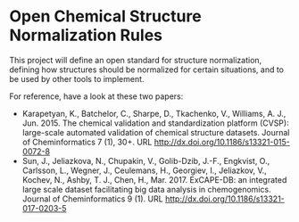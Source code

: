 # Open Chemical Structure Normalization Rules

This project will define an open standard for structure normalization, defining how
structures should be normalized for certain situations, and to be used by other
tools to implement.

For reference, have a look at these two papers:

* Karapetyan, K., Batchelor, C., Sharpe, D., Tkachenko, V., Williams, A. J., Jun. 2015. The chemical validation and standardization platform (CVSP): large-scale automated validation of chemical structure datasets. Journal of Cheminformatics 7 (1), 30+. URL http://dx.doi.org/10.1186/s13321-015-0072-8
* Sun, J., Jeliazkova, N., Chupakin, V., Golib-Dzib, J.-F., Engkvist, O., Carlsson, L., Wegner, J., Ceulemans, H., Georgiev, I., Jeliazkov, V., Kochev, N., Ashby, T. J., Chen, H., Mar. 2017. ExCAPE-DB: an integrated large scale dataset facilitating big data analysis in chemogenomics. Journal of Cheminformatics 9 (1). URL http://dx.doi.org/10.1186/s13321-017-0203-5

